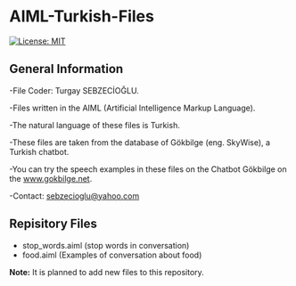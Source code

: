 # AIML-Turkish-Files
[![License: MIT](https://img.shields.io/badge/License-MIT-yellow.svg)](https://opensource.org/licenses/MIT)

## General Information

-File Coder: Turgay SEBZECİOĞLU.

-Files written in the AIML (Artificial Intelligence Markup Language).

-The natural language of these files is Turkish.

-These files are taken from the database of Gökbilge (eng. SkyWise), a Turkish chatbot.

-You can try the speech examples in these files on the Chatbot Gökbilge on the www.gokbilge.net. 

-Contact: sebzecioglu@yahoo.com

## Repisitory Files

* stop_words.aiml (stop words in conversation)
* food.aiml (Examples of conversation about food)

**Note:** It is planned to add new files to this repository.
